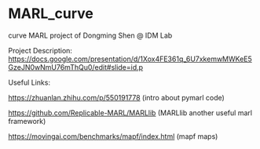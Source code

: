 # MARL_curve

curve MARL project of Dongming Shen @ IDM Lab

Project Description: https://docs.google.com/presentation/d/1Xox4FE361q_6U7xkemwMWKeE5GzeJN0wNmU76mThQu0/edit#slide=id.p

Useful Links: 

https://zhuanlan.zhihu.com/p/550191778 (intro about pymarl code)

https://github.com/Replicable-MARL/MARLlib (MARLlib another useful marl framework)

https://movingai.com/benchmarks/mapf/index.html (mapf maps)
